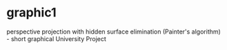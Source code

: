 # graphic1
perspective projection with hidden surface elimination (Painter's algorithm) - short graphical University Project
